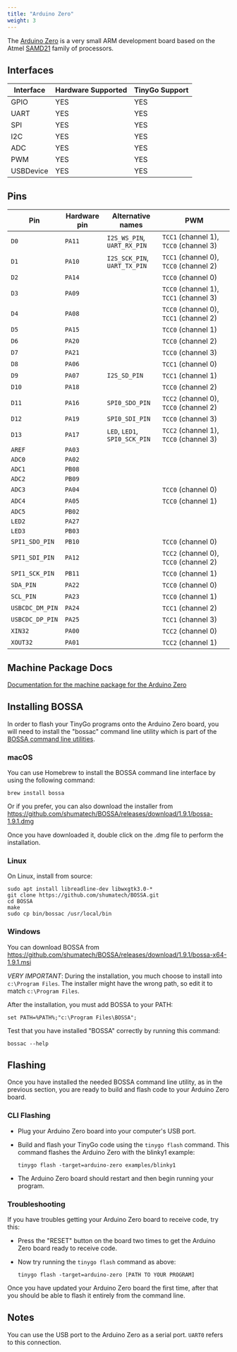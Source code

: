 ```yaml
---
title: "Arduino Zero"
weight: 3
---
```


The [Arduino Zero](https://store.arduino.cc/arduino-zero) is a very small ARM development board based on the Atmel [SAMD21](https://www.microchip.com/wwwproducts/en/ATSAMD21G18) family of processors.

## Interfaces

| Interface | Hardware Supported | TinyGo Support |
| --------- | ------------- | ----- |
| GPIO      | YES | YES |
| UART      | YES | YES |
| SPI       | YES | YES |
| I2C       | YES | YES |
| ADC       | YES | YES |
| PWM       | YES | YES |
| USBDevice | YES | YES |

## Pins

| Pin               | Hardware pin | Alternative names | PWM                  |
| ----------------- | ------------ | ----------------- | -------------------- |
| `D0`              | `PA11`       | `I2S_WS_PIN`, `UART_RX_PIN` | `TCC1` (channel 1), `TCC0` (channel 3) |
| `D1`              | `PA10`       | `I2S_SCK_PIN`, `UART_TX_PIN` | `TCC1` (channel 0), `TCC0` (channel 2) |
| `D2`              | `PA14`       |                   | `TCC0` (channel 0)   |
| `D3`              | `PA09`       |                   | `TCC0` (channel 1), `TCC1` (channel 3) |
| `D4`              | `PA08`       |                   | `TCC0` (channel 0), `TCC1` (channel 2) |
| `D5`              | `PA15`       |                   | `TCC0` (channel 1)   |
| `D6`              | `PA20`       |                   | `TCC0` (channel 2)   |
| `D7`              | `PA21`       |                   | `TCC0` (channel 3)   |
| `D8`              | `PA06`       |                   | `TCC1` (channel 0)   |
| `D9`              | `PA07`       | `I2S_SD_PIN`      | `TCC1` (channel 1)   |
| `D10`             | `PA18`       |                   | `TCC0` (channel 2)   |
| `D11`             | `PA16`       | `SPI0_SDO_PIN`    | `TCC2` (channel 0), `TCC0` (channel 2) |
| `D12`             | `PA19`       | `SPI0_SDI_PIN`    | `TCC0` (channel 3)   |
| `D13`             | `PA17`       | `LED`, `LED1`, `SPI0_SCK_PIN` | `TCC2` (channel 1), `TCC0` (channel 3) |
| `AREF`            | `PA03`       |                   |                      |
| `ADC0`            | `PA02`       |                   |                      |
| `ADC1`            | `PB08`       |                   |                      |
| `ADC2`            | `PB09`       |                   |                      |
| `ADC3`            | `PA04`       |                   | `TCC0` (channel 0)   |
| `ADC4`            | `PA05`       |                   | `TCC0` (channel 1)   |
| `ADC5`            | `PB02`       |                   |                      |
| `LED2`            | `PA27`       |                   |                      |
| `LED3`            | `PB03`       |                   |                      |
| `SPI1_SDO_PIN`    | `PB10`       |                   | `TCC0` (channel 0)   |
| `SPI1_SDI_PIN`    | `PA12`       |                   | `TCC2` (channel 0), `TCC0` (channel 2) |
| `SPI1_SCK_PIN`    | `PB11`       |                   | `TCC0` (channel 1)   |
| `SDA_PIN`         | `PA22`       |                   | `TCC0` (channel 0)   |
| `SCL_PIN`         | `PA23`       |                   | `TCC0` (channel 1)   |
| `USBCDC_DM_PIN`   | `PA24`       |                   | `TCC1` (channel 2)   |
| `USBCDC_DP_PIN`   | `PA25`       |                   | `TCC1` (channel 3)   |
| `XIN32`           | `PA00`       |                   | `TCC2` (channel 0)   |
| `XOUT32`          | `PA01`       |                   | `TCC2` (channel 1)   |

## Machine Package Docs

[Documentation for the machine package for the Arduino Zero](../machine/arduino-zero)

## Installing BOSSA

In order to flash your TinyGo programs onto the Arduino Zero board, you will need to install the "bossac" command line utility which is part of the [BOSSA command line utilities](https://github.com/shumatech/BOSSA).

### macOS

You can use Homebrew to install the BOSSA command line interface by using the following command:

```shell
brew install bossa
```

Or if you  prefer, you can also download the installer from https://github.com/shumatech/BOSSA/releases/download/1.9.1/bossa-1.9.1.dmg

Once you have downloaded it, double click on the .dmg file to perform the installation.

### Linux

On Linux, install from source:

```shell
sudo apt install libreadline-dev libwxgtk3.0-* 
git clone https://github.com/shumatech/BOSSA.git
cd BOSSA
make
sudo cp bin/bossac /usr/local/bin
```

### Windows

You can download BOSSA from https://github.com/shumatech/BOSSA/releases/download/1.9.1/bossa-x64-1.9.1.msi

*VERY IMPORTANT*: During the installation, you much choose to install into `c:\Program Files`. The installer might have the wrong path, so edit it to match  `c:\Program Files`.

After the installation, you must add BOSSA to your PATH:

```shell
set PATH=%PATH%;"c:\Program Files\BOSSA";
```

Test that you have installed "BOSSA" correctly by running this command:

```shell
bossac --help
```

## Flashing

Once you have installed the needed BOSSA command line utility, as in the previous section, you are ready to build and flash code to your Arduino Zero board.

### CLI Flashing

- Plug your Arduino Zero board into your computer's USB port.
- Build and flash your TinyGo code using the `tinygo flash` command. This command flashes the Arduino Zero with the blinky1 example:

    ```
    tinygo flash -target=arduino-zero examples/blinky1
    ```

- The Arduino Zero board should restart and then begin running your program.


### Troubleshooting

If you have troubles getting your Arduino Zero board to receive code, try this:

- Press the "RESET" button on the board two times to get the Arduino Zero board ready to receive code.
- Now try running the `tinygo flash` command as above:

    ```shell
    tinygo flash -target=arduino-zero [PATH TO YOUR PROGRAM]
    ```

Once you have updated your Arduino Zero board the first time, after that you should be able to flash it entirely from the command line.

## Notes

You can use the USB port to the Arduino Zero as a serial port. `UART0` refers to this connection.
